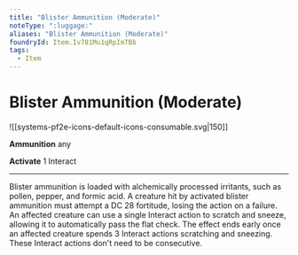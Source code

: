```yaml
---
title: "Blister Ammunition (Moderate)"
noteType: ":luggage:"
aliases: "Blister Ammunition (Moderate)"
foundryId: Item.Iv781Mu1qRpImTBb
tags:
  - Item
---
```


# Blister Ammunition (Moderate)
![[systems-pf2e-icons-default-icons-consumable.svg|150]]

**Ammunition** any

**Activate** 1 Interact

* * *

Blister ammunition is loaded with alchemically processed irritants, such as pollen, pepper, and formic acid. A creature hit by activated blister ammunition must attempt a DC 28 fortitude, losing the action on a failure. An affected creature can use a single Interact action to scratch and sneeze, allowing it to automatically pass the flat check. The effect ends early once an affected creature spends 3 Interact actions scratching and sneezing. These Interact actions don't need to be consecutive.
